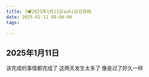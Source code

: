 ```yaml
---
title: J🕊️2025年1月11日suki日记存档
date: 2025-01-11 00:00:00
tags:

---
```


## 2025年1月11日

该完成的事情都完成了
这两天发生太多了
像是过了好久一样
